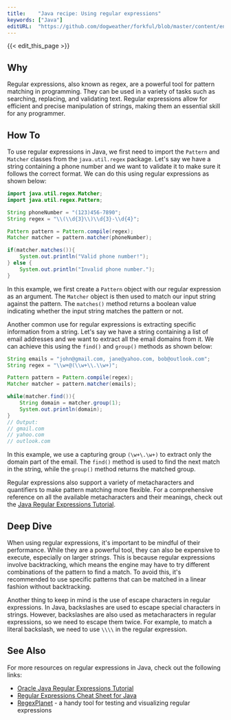 ```yaml
---
title:    "Java recipe: Using regular expressions"
keywords: ["Java"]
editURL:  "https://github.com/dogweather/forkful/blob/master/content/en/java/using-regular-expressions.md"
---
```


{{< edit_this_page >}}

## Why 

Regular expressions, also known as regex, are a powerful tool for pattern matching in programming. They can be used in a variety of tasks such as searching, replacing, and validating text. Regular expressions allow for efficient and precise manipulation of strings, making them an essential skill for any programmer.

## How To

To use regular expressions in Java, we first need to import the `Pattern` and `Matcher` classes from the `java.util.regex` package. Let's say we have a string containing a phone number and we want to validate it to make sure it follows the correct format. We can do this using regular expressions as shown below:

```java
import java.util.regex.Matcher;
import java.util.regex.Pattern;

String phoneNumber = "(123)456-7890";
String regex = "\\(\\d{3}\\)\\d{3}-\\d{4}";

Pattern pattern = Pattern.compile(regex);
Matcher matcher = pattern.matcher(phoneNumber);

if(matcher.matches()){
    System.out.println("Valid phone number!");
} else {
    System.out.println("Invalid phone number.");
}
```

In this example, we first create a `Pattern` object with our regular expression as an argument. The `Matcher` object is then used to match our input string against the pattern. The `matches()` method returns a boolean value indicating whether the input string matches the pattern or not.

Another common use for regular expressions is extracting specific information from a string. Let's say we have a string containing a list of email addresses and we want to extract all the email domains from it. We can achieve this using the `find()` and `group()` methods as shown below:

```java
String emails = "john@gmail.com, jane@yahoo.com, bob@outlook.com";
String regex = "\\w+@(\\w+\\.\\w+)";

Pattern pattern = Pattern.compile(regex);
Matcher matcher = pattern.matcher(emails);

while(matcher.find()){
    String domain = matcher.group(1);
    System.out.println(domain);
}
// Output:
// gmail.com
// yahoo.com
// outlook.com
```

In this example, we use a capturing group `(\w+\.\w+)` to extract only the domain part of the email. The `find()` method is used to find the next match in the string, while the `group()` method returns the matched group.

Regular expressions also support a variety of metacharacters and quantifiers to make pattern matching more flexible. For a comprehensive reference on all the available metacharacters and their meanings, check out the [Java Regular Expressions Tutorial](https://docs.oracle.com/javase/tutorial/essential/regex/).

## Deep Dive 

When using regular expressions, it's important to be mindful of their performance. While they are a powerful tool, they can also be expensive to execute, especially on larger strings. This is because regular expressions involve backtracking, which means the engine may have to try different combinations of the pattern to find a match. To avoid this, it's recommended to use specific patterns that can be matched in a linear fashion without backtracking.

Another thing to keep in mind is the use of escape characters in regular expressions. In Java, backslashes are used to escape special characters in strings. However, backslashes are also used as metacharacters in regular expressions, so we need to escape them twice. For example, to match a literal backslash, we need to use `\\\\` in the regular expression.

## See Also

For more resources on regular expressions in Java, check out the following links:

- [Oracle Java Regular Expressions Tutorial](https://docs.oracle.com/javase/tutorial/essential/regex/)
- [Regular Expressions Cheat Sheet for Java](https://www.cheatography.com/davechild/cheat-sheets/regular-expressions/pdf/)
- [RegexPlanet](https://www.regexplanet.com/) - a handy tool for testing and visualizing regular expressions